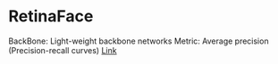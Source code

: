 # RetinaFace

BackBone: Light-weight backbone networks
Metric: Average precision (Precision-recall curves)
[Link](https://paperswithcode.com/paper/190500641)

